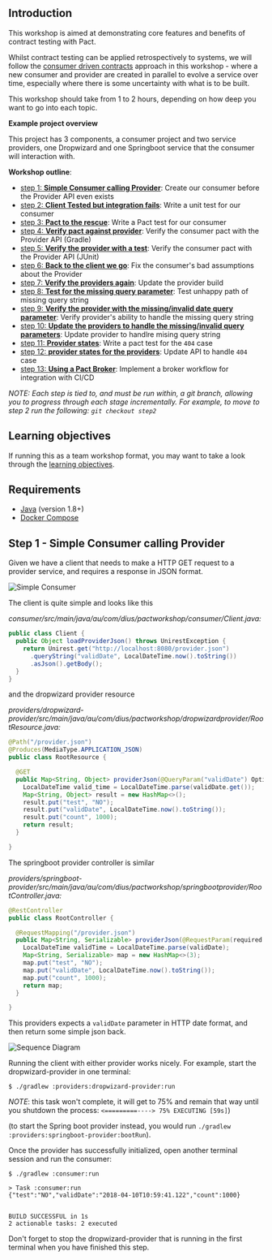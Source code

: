 ## Introduction

This workshop is aimed at demonstrating core features and benefits of contract testing with Pact.

Whilst contract testing can be applied retrospectively to systems, we will follow the [consumer driven contracts](https://martinfowler.com/articles/consumerDrivenContracts.html) approach in this workshop - where a new consumer and provider are created in parallel to evolve a service over time, especially where there is some uncertainty with what is to be built.

This workshop should take from 1 to 2 hours, depending on how deep you want to go into each topic.

**Example project overview**

This project has 3 components, a consumer project and two service providers, one Dropwizard and one
Springboot service that the consumer will interaction with.

**Workshop outline**:

- [step 1: **Simple Consumer calling Provider**](https://github.com/DiUS/pact-workshop-jvm#step-1---simple-consumer-calling-provider): Create our consumer before the Provider API even exists
- [step 2: **Client Tested but integration fails**](https://github.com/DiUS/pact-workshop-jvm#step-2---client-tested-but-integration-fails): Write a unit test for our consumer
- [step 3: **Pact to the rescue**](https://github.com/DiUS/pact-workshop-jvm#step-3---pact-to-the-rescue): Write a Pact test for our consumer
- [step 4: **Verify pact against provider**](https://github.com/DiUS/pact-workshop-jvm#step-4---verify-pact-against-provider): Verify the consumer pact with the Provider API (Gradle)
- [step 5: **Verify the provider with a test**](https://github.com/DiUS/pact-workshop-jvm#step-5---verify-the-provider-with-a-test): Verify the consumer pact with the Provider API (JUnit)
- [step 6: **Back to the client we go**](https://github.com/DiUS/pact-workshop-jvm#step-6---back-to-the-client-we-go): Fix the consumer's bad assumptions about the Provider
- [step 7: **Verify the providers again**](https://github.com/DiUS/pact-workshop-jvm#step-7---verify-the-providers-again): Update the provider  build
- [step 8: **Test for the missing query parameter**](https://github.com/DiUS/pact-workshop-jvm#step-8---test-for-the-missing-query-parameter): Test unhappy path of missing query string
- [step 9: **Verify the provider with the missing/invalid date query parameter**](https://github.com/DiUS/pact-workshop-jvm#step-9---verify-the-provider-with-the-missinginvalid-date-query-parameter): Verify provider's ability to handle the missing query string
- [step 10: **Update the providers to handle the missing/invalid query parameters**](https://github.com/DiUS/pact-workshop-jvm#step-10---update-the-providers-to-handle-the-missinginvalid-query-parameters): Update provider to handlre mising query string
- [step 11: **Provider states**](https://github.com/DiUS/pact-workshop-jvm#step-11---provider-states): Write a pact test for the `404` case
- [step 12: **provider states for the providers**](https://github.com/DiUS/pact-workshop-jvm#step-12---provider-states-for-the-providers): Update API to handle `404` case
- [step 13: **Using a Pact Broker**](https://github.com/DiUS/pact-workshop-jvm#step-13---using-a-pact-broker): Implement a broker workflow for integration with CI/CD

_NOTE: Each step is tied to, and must be run within, a git branch, allowing you to progress through each stage incrementally. For example, to move to step 2 run the following: `git checkout step2`_

## Learning objectives

If running this as a team workshop format, you may want to take a look through the [learning objectives](./LEARNING.md).

## Requirements

- [Java](https://java.com/en/download/) (version 1.8+)
- [Docker Compose](https://docs.docker.com/compose/install/)

## Step 1 - Simple Consumer calling Provider

Given we have a client that needs to make a HTTP GET request to a provider service, and requires a response in JSON format.


![Simple Consumer](diagrams/workshop_step1.png)


The client is quite simple and looks like this

*consumer/src/main/java/au/com/dius/pactworkshop/consumer/Client.java:*

```java
public class Client {
  public Object loadProviderJson() throws UnirestException {
    return Unirest.get("http://localhost:8080/provider.json")
      .queryString("validDate", LocalDateTime.now().toString())
      .asJson().getBody();
  }
}
```

and the dropwizard provider resource

*providers/dropwizard-provider/src/main/java/au/com/dius/pactworkshop/dropwizardprovider/RootResource.java:*

```java
@Path("/provider.json")
@Produces(MediaType.APPLICATION_JSON)
public class RootResource {

  @GET
  public Map<String, Object> providerJson(@QueryParam("validDate") Optional<String> validDate) {
    LocalDateTime valid_time = LocalDateTime.parse(validDate.get());
    Map<String, Object> result = new HashMap<>();
    result.put("test", "NO");
    result.put("validDate", LocalDateTime.now().toString());
    result.put("count", 1000);
    return result;
  }

}
```

The springboot provider controller is similar

*providers/springboot-provider/src/main/java/au/com/dius/pactworkshop/springbootprovider/RootController.java:*

```java
@RestController
public class RootController {

  @RequestMapping("/provider.json")
  public Map<String, Serializable> providerJson(@RequestParam(required = false) String validDate) {
    LocalDateTime validTime = LocalDateTime.parse(validDate);
    Map<String, Serializable> map = new HashMap<>(3);
    map.put("test", "NO");
    map.put("validDate", LocalDateTime.now().toString());
    map.put("count", 1000);
    return map;
  }

}
```

This providers expects a `validDate` parameter in HTTP date format, and then return some simple json back.


![Sequence Diagram](diagrams/sequence_diagram.png)


Running the client with either provider works nicely. For example, start the dropwizard-provider in one terminal:

```console
$ ./gradlew :providers:dropwizard-provider:run
```

_NOTE_: this task won't complete, it will get to 75% and remain that way until you shutdown the process: `<=========----> 75% EXECUTING [59s]`)

(to start the Spring boot provider instead, you would run `./gradlew :providers:springboot-provider:bootRun`).

Once the provider has successfully initialized, open another terminal session and run the consumer:

```console
$ ./gradlew :consumer:run

> Task :consumer:run
{"test":"NO","validDate":"2018-04-10T10:59:41.122","count":1000}


BUILD SUCCESSFUL in 1s
2 actionable tasks: 2 executed

```

Don't forget to stop the dropwizard-provider that is running in the first terminal when you have finished this step.
